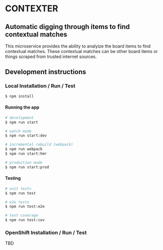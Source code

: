 # CONTEXTER
## Automatic digging through items to find contextual matches 
This microservice provides the ability to analyize the board items to find contextual matches. These contextual matches can be other board items or things scraped from trusted internet sources.

## Development instructions
### Local Installation / Run / Test
```bash
$ npm install
```

#### Running the app
```bash
# development
$ npm run start

# watch mode
$ npm run start:dev

# incremental rebuild (webpack)
$ npm run webpack
$ npm run start:hmr

# production mode
$ npm run start:prod
```

#### Testing
```bash
# unit tests
$ npm run test

# e2e tests
$ npm run test:e2e

# test coverage
$ npm run test:cov
```

### OpenShift Installation / Run / Test
TBD
